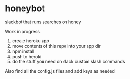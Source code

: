 # honeybot
slackbot that runs searches on honey

Work in progress

1. create heroku app
2. move contents of this repo into your app dir
3. npm install
4. push to heroki
5. do the stuff you need on slack custom slash commands

Also find all the config.js files and add keys as needed
